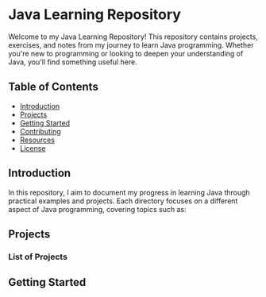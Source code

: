# Java Learning Repository

Welcome to my Java Learning Repository! This repository contains projects, exercises, and notes from my journey to learn Java programming. Whether you're new to programming or looking to deepen your understanding of Java, you'll find something useful here.

## Table of Contents

- [Introduction](#introduction)
- [Projects](#projects)
- [Getting Started](#getting-started)
- [Contributing](#contributing)
- [Resources](#resources)
- [License](#license)

## Introduction

In this repository, I aim to document my progress in learning Java through practical examples and projects. Each directory focuses on a different aspect of Java programming, covering topics such as:


## Projects

### List of Projects

## Getting Started


